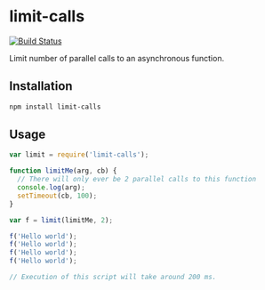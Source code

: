# limit-calls
[![Build Status](https://travis-ci.org/mmalecki/limit-calls.png?branch=master)](https://travis-ci.org/mmalecki/limit-calls)

Limit number of parallel calls to an asynchronous function.

## Installation

```sh
npm install limit-calls
```

## Usage
```js
var limit = require('limit-calls');

function limitMe(arg, cb) {
  // There will only ever be 2 parallel calls to this function
  console.log(arg);
  setTimeout(cb, 100);
}

var f = limit(limitMe, 2);

f('Hello world');
f('Hello world');
f('Hello world');
f('Hello world');

// Execution of this script will take around 200 ms.
```
